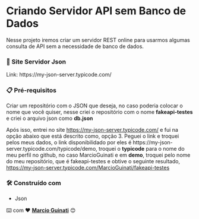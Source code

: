 <h1>Criando Servidor API sem Banco de Dados</h1>
Nesse projeto iremos criar um servidor REST online para usarmos algumas consulta de API sem a necessidade de banco de dados.

<h3>🚀 Site Servidor Json</h3>
Link: https://my-json-server.typicode.com/

<h3>📋 Pré-requisitos</h3>
<p>Criar um repositório com o JSON que deseja, no caso poderia colocar o nome que você quiser, nesse criei o repositório com o nome <b>fakeapi-testes</b> e criei
o arquivo json como <b>db.json</b></p>
<p>Após isso, entrei no site <a href="https://my-json-server.typicode.com/">https://my-json-server.typicode.com/</a> e fui na opção abaixo que está descrito
como, opção 3. Peguei o link e troquei pelos meus dados, o link disponibilidado por eles é <a>https://my-json-server.typicode.com/typicode/demo</a>, troquei
o <b>typicode</b> para o nome do meu perfil no github, no caso MarcioGuinati e em <b>demo</b>, troquei pelo nome do meu repositório, que é fakeapi-testes e obtive
o seguinte resultado, <a href="https://my-json-server.typicode.com/MarcioGuinati/fakeapi-testes">https://my-json-server.typicode.com/MarcioGuinati/fakeapi-testes</a></p>


<h3>🛠️ Construído com</h3>
<ul>
  <li>Json</li>
</ul>

⌨️ com ❤️ <b><a href="https://marcioguinati.com.br">Marcio Guinati<a/></b> 😊
